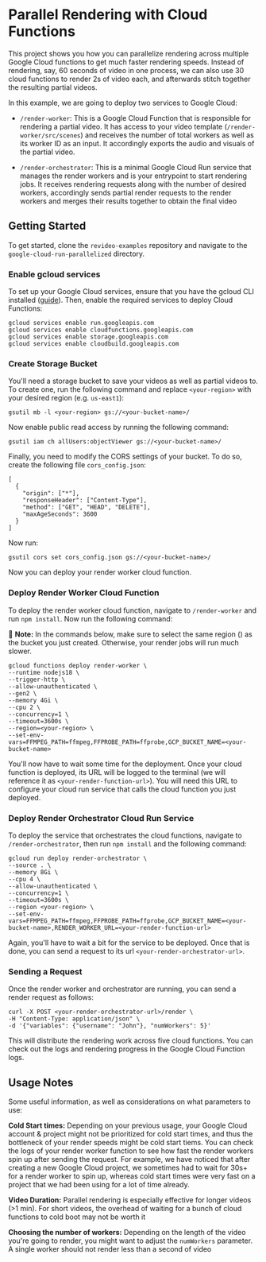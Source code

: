 # Parallel Rendering with Cloud Functions

This project shows you how you can parallelize rendering across multiple Google Cloud functions to get much faster rendering speeds. Instead of rendering, say, 60 seconds of video in one process, we can also use 30 cloud functions to render 2s of video each, and afterwards stitch together the resulting partial videos.

In this example, we are going to deploy two services to Google Cloud:

- `/render-worker`: This is a Google Cloud Function that is responsible for rendering a partial video. It has access to your video template (`/render-worker/src/scenes`) and receives the number of total workers as well as its worker ID as an input. It accordingly exports the audio and visuals of the partial video.
  
- `/render-orchestrator`: This is a minimal Google Cloud Run service that manages the render workers and is your entrypoint to start rendering jobs. It receives rendering requests along with the number of desired workers, accordingly sends partial render requests to the render workers and merges their results together to obtain the final video
  
## Getting Started

To get started, clone the `revideo-examples` repository and navigate to the `google-cloud-run-parallelized` directory.

### Enable gcloud services

To set up your Google Cloud services, ensure that you have the gcloud CLI installed ([guide](https://cloud.google.com/sdk/docs/install)). Then, enable the required services to deploy Cloud Functions:

```
gcloud services enable run.googleapis.com
gcloud services enable cloudfunctions.googleapis.com
gcloud services enable storage.googleapis.com
gcloud services enable cloudbuild.googleapis.com
```

### Create Storage Bucket

You'll need a storage bucket to save your videos as well as partial videos to. To create one, run the following command and replace `<your-region>` with your desired region (e.g. `us-east1`):

```
gsutil mb -l <your-region> gs://<your-bucket-name>/
```

Now enable public read access by running the following command:

```
gsutil iam ch allUsers:objectViewer gs://<your-bucket-name>/
```

Finally, you need to modify the CORS settings of your bucket. To do so, create the following file `cors_config.json`:

```
[
  {
    "origin": ["*"],
    "responseHeader": ["Content-Type"],
    "method": ["GET", "HEAD", "DELETE"],
    "maxAgeSeconds": 3600
  }
]
```

Now run:

```
gsutil cors set cors_config.json gs://<your-bucket-name>/
```

Now you can deploy your render worker cloud function.


### Deploy Render Worker Cloud Function

To deploy the render worker cloud function, navigate to `/render-worker` and run `npm install`. Now run the following command:

🚨 **Note:** In the commands below, make sure to select the same region (<your-region>) as the bucket you just created. Otherwise, your render jobs will run much slower.

```
gcloud functions deploy render-worker \
--runtime nodejs18 \
--trigger-http \
--allow-unauthenticated \
--gen2 \
--memory 4Gi \
--cpu 2 \
--concurrency=1 \
--timeout=3600s \
--region=<your-region> \
--set-env-vars=FFMPEG_PATH=ffmpeg,FFPROBE_PATH=ffprobe,GCP_BUCKET_NAME=<your-bucket-name>
```

You'll now have to wait some time for the deployment. Once your cloud function is deployed, its URL will be logged to the terminal (we will reference it as `<your-render-function-url>`). You will need this URL to configure your cloud run service that calls the cloud function you just deployed.


### Deploy Render Orchestrator Cloud Run Service

To deploy the service that orchestrates the cloud functions, navigate to `/render-orchestrator`, then run `npm install` and the following command:

```
gcloud run deploy render-orchestrator \
--source . \
--memory 8Gi \
--cpu 4 \
--allow-unauthenticated \
--concurrency=1 \
--timeout=3600s \
--region <your-region> \
--set-env-vars=FFMPEG_PATH=ffmpeg,FFPROBE_PATH=ffprobe,GCP_BUCKET_NAME=<your-bucket-name>,RENDER_WORKER_URL=<your-render-function-url>
```

Again, you'll have to wait a bit for the service to be deployed. Once that is done, you can send a request to its url `<your-render-orchestrator-url>`.

### Sending a Request

Once the render worker and orchestrator are running, you can send a render request as follows:

```
curl -X POST <your-render-orchestrator-url>/render \
-H "Content-Type: application/json" \
-d '{"variables": {"username": "John"}, "numWorkers": 5}'
```

This will distribute the rendering work across five cloud functions. You can check out the logs and rendering progress in the Google Cloud Function logs.


## Usage Notes

Some useful information, as well as considerations on what parameters to use:

**Cold Start times:**
Depending on your previous usage, your Google Cloud account & project might not be prioritized for cold start times, and thus the bottleneck of your render speeds might be cold start tiems. You can check the logs of your render worker function to see how fast the render workers spin up after sending the request. For example, we have noticed that after creating a new Google Cloud project, we sometimes had to wait for 30s+ for a render worker to spin up, whereas cold start times were very fast on a project that we had been using for a lot of time already.

**Video Duration:**
Parallel rendering is especially effective for longer videos (>1 min). For short videos, the overhead of waiting for a bunch of cloud functions to cold boot may not be worth it

**Choosing the number of workers:**
Depending on the length of the video you're going to render, you might want to adjust the `numWorkers` parameter. A single worker should not render less than a second of video
